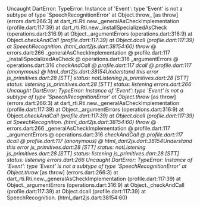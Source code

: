 Uncaught DartError: TypeError: Instance of 'Event': type 'Event' is not a subtype of type 'SpeechRecognitionError'
    at Object.throw_ [as throw] (errors.dart:266:3)
    at dart_rti.Rti.new._generalAsCheckImplementation (profile.dart:117:39)
    at dart_rti.Rti.new._installSpecializedAsCheck (operations.dart:316:9)
    at Object._argumentErrors (operations.dart:316:9)
    at Object._checkAndCall (profile.dart:117:39)
    at Object.dcall (profile.dart:117:39)
    at SpeechRecognition.<anonymous> (html_dart2js.dart:38154:60)
throw_ @ errors.dart:266
_generalAsCheckImplementation @ profile.dart:117
_installSpecializedAsCheck @ operations.dart:316
_argumentErrors @ operations.dart:316
_checkAndCall @ profile.dart:117
dcall @ profile.dart:117
(anonymous) @ html_dart2js.dart:38154Understand this error
js_primitives.dart:28 [STT] status: notListening
js_primitives.dart:28 [STT] status: listening
js_primitives.dart:28 [STT] status: listening
errors.dart:266 Uncaught DartError: TypeError: Instance of 'Event': type 'Event' is not a subtype of type 'SpeechRecognitionError'
    at Object.throw_ [as throw] (errors.dart:266:3)
    at dart_rti.Rti.new._generalAsCheckImplementation (profile.dart:117:39)
    at Object._argumentErrors (operations.dart:316:9)
    at Object._checkAndCall (profile.dart:117:39)
    at Object.dcall (profile.dart:117:39)
    at SpeechRecognition.<anonymous> (html_dart2js.dart:38154:60)
throw_ @ errors.dart:266
_generalAsCheckImplementation @ profile.dart:117
_argumentErrors @ operations.dart:316
_checkAndCall @ profile.dart:117
dcall @ profile.dart:117
(anonymous) @ html_dart2js.dart:38154Understand this error
js_primitives.dart:28 [STT] status: notListening
js_primitives.dart:28 [STT] status: listening
js_primitives.dart:28 [STT] status: listening
errors.dart:266 Uncaught DartError: TypeError: Instance of 'Event': type 'Event' is not a subtype of type 'SpeechRecognitionError'
    at Object.throw_ [as throw] (errors.dart:266:3)
    at dart_rti.Rti.new._generalAsCheckImplementation (profile.dart:117:39)
    at Object._argumentErrors (operations.dart:316:9)
    at Object._checkAndCall (profile.dart:117:39)
    at Object.dcall (profile.dart:117:39)
    at SpeechRecognition.<anonymous> (html_dart2js.dart:38154:60)
